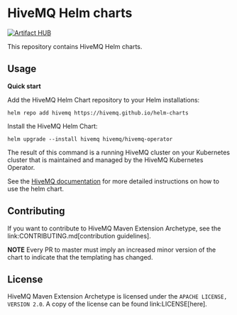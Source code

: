 # HiveMQ Helm charts

[![Artifact HUB](https://img.shields.io/endpoint?url=https://artifacthub.io/badge/repository/hivemq)](https://artifacthub.io/packages/search?repo=hivemq)

This repository contains HiveMQ Helm charts.

## Usage

**Quick start**

Add the HiveMQ Helm Chart repository to your Helm installations:

`helm repo add hivemq https://hivemq.github.io/helm-charts`

Install the HiveMQ Helm Chart:

`helm upgrade --install hivemq hivemq/hivemq-operator`

The result of this command is a running HiveMQ cluster on your Kubernetes cluster that is maintained and managed by the HiveMQ Kubernetes Operator.

See the [HiveMQ documentation](https://www.hivemq.com/docs/operator/4.5/kubernetes-operator/deploying.html#helm-chart) for more detailed instructions on how to use the helm chart.

## Contributing

If you want to contribute to HiveMQ Maven Extension Archetype, see the link:CONTRIBUTING.md[contribution guidelines].

**NOTE** Every PR to master must imply an increased minor version of the chart to indicate that the templating has changed.

## License

HiveMQ Maven Extension Archetype is licensed under the `APACHE LICENSE, VERSION 2.0`. A copy of the license can be found link:LICENSE[here].
